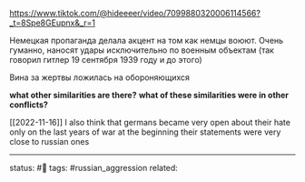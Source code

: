 https://www.tiktok.com/@hideeeer/video/7099880320006114566?_t=8Spe8GEupnx&_r=1


Немецкая пропаганда делала акцент на том как немцы воюют.
Очень гуманно, наносят удары исключительно по военным объектам (так говорил гитлер 19 сентября 1939 году и до этого)

Вина за жертвы ложилась на обороняющихся

**what other similarities are there?**
**what of these similarities were in other conflicts?**

[[2022-11-16]]
I also think that germans became very open about their hate only on the last years of war
at the beginning their statements were very close to russian ones

---
status: #🌱
tags: #russian_aggression 
related: 